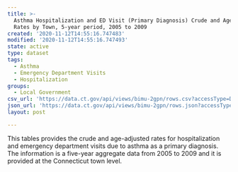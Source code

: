 ```yaml
---
title: >-
  Asthma Hospitalization and ED Visit (Primary Diagnosis) Crude and Age-Adjusted
  Rates by Town, 5-year period, 2005 to 2009
created: '2020-11-12T14:55:16.747483'
modified: '2020-11-12T14:55:16.747493'
state: active
type: dataset
tags:
  - Asthma
  - Emergency Department Visits
  - Hospitalization
groups:
  - Local Government
csv_url: 'https://data.ct.gov/api/views/bimu-2gpn/rows.csv?accessType=DOWNLOAD'
json_url: 'https://data.ct.gov/api/views/bimu-2gpn/rows.json?accessType=DOWNLOAD'
layout: post

---
```

This tables provides the crude and age-adjusted rates for hospitalization and emergency department visits due to asthma as a primary diagnosis.  The information is a five-year aggregate data from 2005 to 2009 and it is provided at the Connecticut town level.
